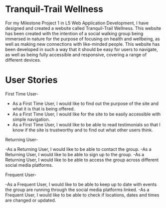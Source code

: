 # Tranquil-Trail Wellness
For my Milestone Project 1 in L5 Web Application Development, I have designed and created a website called Tranquil-Trail Wellness. This website has been created with the intention of a social walking group being immersed in nature for the purpose of focusing on health and wellbeing, as well as making new connections with like-minded people. This website has been developed in such a way that it should be easy for users to navigate, as well as being fully accessible and responsive, covering a range of different devices.
# User Stories
First Time User- 

- As a First Time User, I would like to find out the purpose of the site and what it is that is being offered.
- As a First Time User, I would like for the site to be easily accessible with simple navigation.
- As a First Time User, I would like to be able to read testimonials so that I know if the site is trustworthy and to find out what other users think.


Returning User-

-As a Returning User, I would like to be able to contact the group.
-As a Returning User, I would like to be able to sign up to the group.
-As a Returning User, I would like to be able to access the group across different social media platforms.


Frequent User-

-As a Frequent User, I would like to be able to keep up to date with events the group are running through the social media platforms linked.
-As a Frequent User, I would like to be able to check if locations, dates and times are changed or updated.
